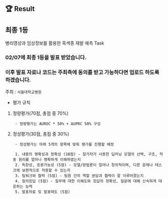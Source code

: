 ## 🏆 Result
## 최종 1등


병리영상과 임상정보를 활용한 흑색종 재발 예측 Task

### 02/07에 최종 1등을 발표 받았습니다. 
### 이후 발표 자료나 코드는 주최측에 동의를 받고 가능하다면 업로드 하도록 하겠습니다.


주최 : ```서울대학교병원```


* 평가 규칙

1. 정량평가(70점, 총점 중 70%)

        · 정량평가는 AUROC * 50% + AUPRC 50% 구성

2. 정성평가(30점, 총점 중 30%)

        · 정성평가는 아래 5개의 항목에 맞춰 평가를 진행할 예정

        1. 내용의 명확성과 정확성 (10점) - 참가자가 사용한 딥러닝 모델의 선택, 구조, 작동 원리를 얼마나 명확하게 이해하였는지
        2. 독창성, 응용가능성 (5점) - 모델/방법론이 얼마나 창의적이며, 다른 문제나 테스크에 보편적으로 적용할 수 있는지
        3. 팀워크와 협력 (5점) - 팀원 간의 역할 분담과 협력이 잘 이루어졌는지
        4. 질의응답 (5점) - 질무에 대한 이해도와 응답의 정확성, 질문에 대해 신속하게 대응하는 능력
        5. 발표자료 및 발표태도 (5점)
